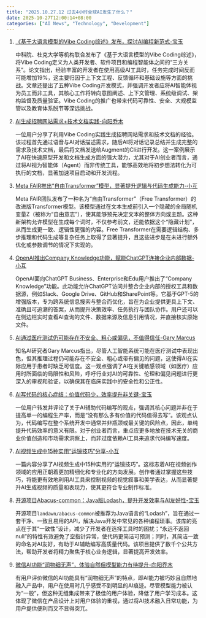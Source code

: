 ```yaml
---
title: "2025.10.27.12 过去4小时全球AI发生了什么？"
date: 2025-10-27T12:00:14+08:00
categories: ["AI News", "Technology", "Development"]
---
```


1.  [《基于大语言模型的Vibe Coding综述》发布，探讨AI编程新范式-宝玉](https://x.com/dotey/status/1982640123440234754)

    中科院、杜克大学等机构联合发布了《基于大语言模型的Vibe Coding综述》，将Vibe Coding定义为人类开发者、软件项目和编程智能体之间的“三方关系”。论文指出，经验丰富的开发者在使用高级AI工具时，任务完成时间反而可能增加19%，这主要归因于上下文工程、反馈循环和基础设施等方面的挑战。文章还提出了五种Vibe Coding开发模式，并强调开发者应将AI智能体视为员工而非工具，其核心工作将转向意图阐述、上下文管理、系统级调试、架构监督及质量验证。Vibe Coding的推广也带来代码可靠性、安全、大规模监管以及教育体系脱节等深远挑战。

2.  [AI生成招聘网站需求+技术文档实践-向阳乔木](https://x.com/vista8/status/1982639587731419624)

    一位用户分享了利用Vibe Coding实践生成招聘网站需求和技术文档的经验。该过程首先通过语音与AI对话描述需求，随后AI将对话记录总结并生成完整的需求及技术文档，最后将文档发送给Augment的Cli进行开发。这一案例展示了AI在快速原型开发和文档生成方面的强大潜力，尤其对于AI创业者而言，通过将AI视为智能体（Agent）而非传统工具，能够高效地将初步想法转化为可执行的文档，显著加速项目启动和开发流程。

3.  [Meta FAIR推出“自由Transformer”模型，显著提升逻辑与代码生成能力-小互](https://x.com/imxiaohu/status/1982634945966436359)

    Meta FAIR团队发布了一种名为“自由Transformer”（Free Transformer）的改进版Transformer模型。该模型通过在文本生成前引入一个隐藏的全局随机变量Z（被称为“自由意志”），使其能够预先决定文本的整体方向或主题。这种新架构允许模型在生成每个词时，不仅参考前文，还能依据这个“隐藏计划”，从而生成更一致、逻辑性更强的内容。Free Transformer在需要逻辑结构、多步推理和代码生成等复杂任务上取得了显著提升，且这些进步是在未进行额外优化或参数调节的情况下实现的。

4.  [OpenAI推出Company Knowledge功能，赋能ChatGPT连接企业内部数据-小互](https://x.com/imxiaohu/status/1982622574204047624)

    OpenAI面向ChatGPT Business、Enterprise和Edu用户推出了“Company Knowledge”功能。此功能允许ChatGPT访问并整合企业内部的授权工具和数据源，例如Slack、Google Drive、GitHub和SharePoint等。它基于GPT-5的增强版本，专为跨系统信息搜索与整合而优化，旨在为企业提供更具上下文、准确且可追溯的答案，从而提升决策效率、任务执行与团队协作。用户还可以在侧边栏实时查看AI查询的文件、数据来源及信息引用情况，并直接核实原始文件。

5.  [AI通过医疗测试仍可能存在不安全、粗心或偏见，不值得信任-Gary Marcus](https://x.com/GaryMarcus/status/1982622831252042046)

    知名AI研究者Gary Marcus指出，尽管人工智能系统可能在医疗测试中表现出色，但其推理过程仍可能存在不安全、粗心或带有偏见的问题，这使得AI在实际应用于患者时缺乏可信度。这一观点强调了AI在关键敏感领域（如医疗）应用时所面临的局限性和风险，呼吁行业对AI的可靠性、伦理和偏见问题进行更深入的审视和验证，以确保其在临床实践中的安全性和公正性。

6.  [AI写代码的核心症结：价值代码少，效率提升非关键-宝玉](https://x.com/dotey/status/1982614964612575637)

    一位用户转发并评论了关于AI辅助代码编写的观点，强调其核心问题并非在于提高单一的编程生产率，而是“没有那么多有价值的代码值得去写”。该观点认为，代码编写在整个系统开发中通常并非瓶颈或最关键的风险点，因此，单纯提升代码效率的意义有限。对于创业者而言，重点应更多地放在技术无关的商业价值创造和市场需求洞察上，而非过度依赖AI工具来追求代码编写速度。

7.  [AI视频生成中15种实用“运镜技巧”分享-小互](https://x.com/imxiaohu/status/1982611967048298502)

    一篇内容分享了AI视频生成中15种实用的“运镜技巧”。这标志着AI在视频创作领域的应用正朝着更加精细化和专业化的方向发展。创作者通过掌握这些技巧，将能更有效地利用AI工具来控制视频的视觉叙事和美学表达，从而显著提升AI生成视频的质量和表现力，使其更符合专业制作标准。

8.  [开源项目Abacus-common：Java版Lodash，提升开发效率与AI友好性-宝玉](https://x.com/dotey/status/1982610849853309063)

    开源项目`landawn/abacus-common`被推荐为Java语言的“Lodash”，旨在通过一套干净、一致且易用的API，解决Java开发中常见的各种编程琐事。该库的亮点在于其“一致性”设计，减少了开发者在选择工具时的困扰；“永远不返回null”的特性有效避免了空指针异常，使代码更简洁可预测；同时，其简洁一致的命名对AI友好，有助于AI辅助编写高质量代码。该项目提供了数千个公共方法，帮助开发者将精力聚焦于核心业务逻辑，显著提高开发效率。

9.  [微信AI功能“润物细无声”，体验自然但模型能力有待提升-向阳乔木](https://x.com/vista8/status/1982642449609789759)

    有用户评价微信的AI功能具有“润物细无声”的特点，即AI能力被巧妙且自然地融入产品中，用户在使用时几乎感受不到明显的AI痕迹。尽管模型能力被认为“一般”，但这种无缝集成带来了极佳的用户体验，降低了用户学习成本。这体现了微信在产品设计上对用户体验的重视，通过将AI技术融入日常功能，为用户提供便利而又不显得突兀。